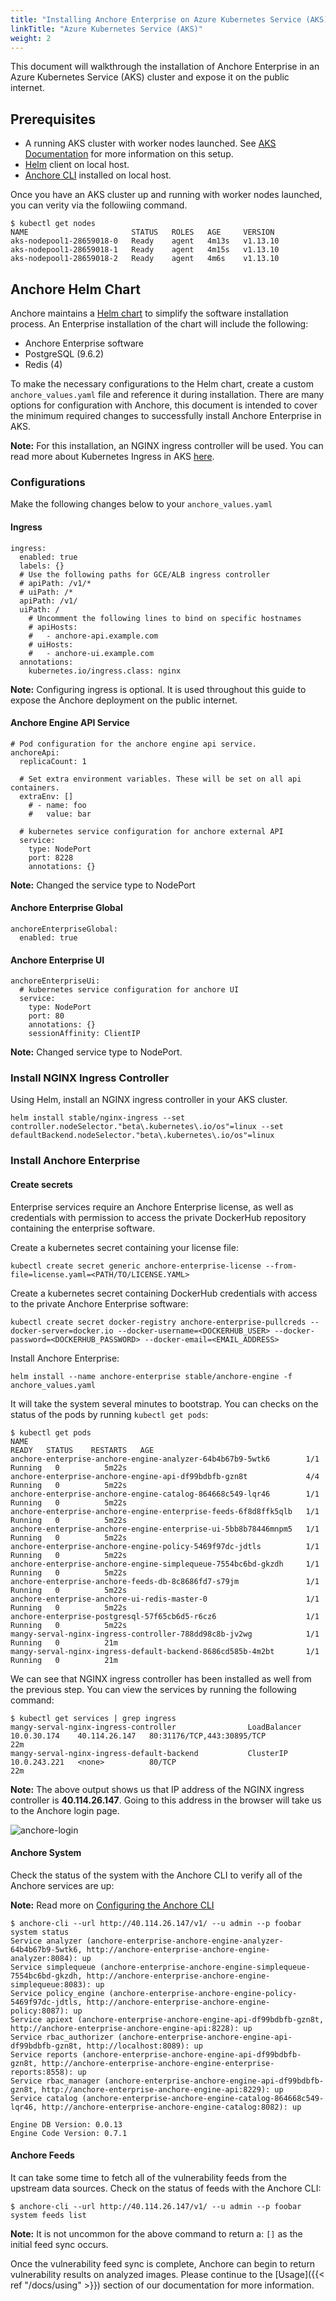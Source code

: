 ```yaml
---
title: "Installing Anchore Enterprise on Azure Kubernetes Service (AKS)"
linkTitle: "Azure Kubernetes Service (AKS)"
weight: 2
---
```


This document will walkthrough the installation of Anchore Enterprise in an Azure Kubernetes Service (AKS) cluster and expose it on the public internet. 
## Prerequisites

- A running AKS cluster with worker nodes launched. See [AKS Documentation](https://docs.microsoft.com/en-us/azure/aks/) for more information on this setup. 
- [Helm](https://helm.sh/) client on local host.
- [Anchore CLI](https://docs.anchore.com/current/docs/installation/anchore_cli/) installed on local host. 

Once you have an AKS cluster up and running with worker nodes launched, you can verity via the followiing command. 

```
$ kubectl get nodes
NAME                       STATUS   ROLES   AGE     VERSION
aks-nodepool1-28659018-0   Ready    agent   4m13s   v1.13.10
aks-nodepool1-28659018-1   Ready    agent   4m15s   v1.13.10
aks-nodepool1-28659018-2   Ready    agent   4m6s    v1.13.10
```

## Anchore Helm Chart

Anchore maintains a [Helm chart](https://github.com/helm/charts/tree/master/stable/anchore-engine) to simplify the software installation process. An Enterprise installation of the chart will include the following:

- Anchore Enterprise software
- PostgreSQL (9.6.2)
- Redis (4)

To make the necessary configurations to the Helm chart, create a custom `anchore_values.yaml` file and reference it during installation. There are many options for configuration with Anchore, this document is intended to cover the minimum required changes to successfully install Anchore Enterprise in AKS. 

**Note:** For this installation, an NGINX ingress controller will be used. You can read more about Kubernetes Ingress in AKS [here](https://docs.microsoft.com/en-us/azure/aks/ingress-basic).


### Configurations

Make the following changes below to your `anchore_values.yaml`

#### Ingress

```
ingress:
  enabled: true
  labels: {}
  # Use the following paths for GCE/ALB ingress controller
  # apiPath: /v1/*
  # uiPath: /*
  apiPath: /v1/
  uiPath: /
    # Uncomment the following lines to bind on specific hostnames
    # apiHosts:
    #   - anchore-api.example.com
    # uiHosts:
    #   - anchore-ui.example.com
  annotations:
    kubernetes.io/ingress.class: nginx
```

**Note:** Configuring ingress is optional. It is used throughout this guide to expose the Anchore deployment on the public internet.

#### Anchore Engine API Service

```
# Pod configuration for the anchore engine api service.
anchoreApi:
  replicaCount: 1

  # Set extra environment variables. These will be set on all api containers.
  extraEnv: []
    # - name: foo
    #   value: bar

  # kubernetes service configuration for anchore external API
  service:
    type: NodePort
    port: 8228
    annotations: {}
```

**Note:** Changed the service type to NodePort

#### Anchore Enterprise Global

```
anchoreEnterpriseGlobal:
  enabled: true
```

#### Anchore Enterprise UI

```
anchoreEnterpriseUi:
  # kubernetes service configuration for anchore UI
  service:
    type: NodePort
    port: 80
    annotations: {}
    sessionAffinity: ClientIP
```

**Note:** Changed service type to NodePort.

### Install NGINX Ingress Controller

Using Helm, install an NGINX ingress controller in your AKS cluster.

```
helm install stable/nginx-ingress --set controller.nodeSelector."beta\.kubernetes\.io/os"=linux --set defaultBackend.nodeSelector."beta\.kubernetes\.io/os"=linux
```

### Install Anchore Enterprise

#### Create secrets

Enterprise services require an Anchore Enterprise license, as well as credentials with permission to access the private DockerHub repository containing the enterprise software.

Create a kubernetes secret containing your license file:

`kubectl create secret generic anchore-enterprise-license --from-file=license.yaml=<PATH/TO/LICENSE.YAML>`

Create a kubernetes secret containing DockerHub credentials with access to the private Anchore Enterprise software:

`kubectl create secret docker-registry anchore-enterprise-pullcreds --docker-server=docker.io --docker-username=<DOCKERHUB_USER> --docker-password=<DOCKERHUB_PASSWORD> --docker-email=<EMAIL_ADDRESS>`

Install Anchore Enterprise:

`helm install --name anchore-enterprise stable/anchore-engine -f anchore_values.yaml`

It will take the system several minutes to bootstrap. You can checks on the status of the pods by running `kubectl get pods`:

```
$ kubectl get pods
NAME                                                              READY   STATUS    RESTARTS   AGE
anchore-enterprise-anchore-engine-analyzer-64b4b67b9-5wtk6        1/1     Running   0          5m22s
anchore-enterprise-anchore-engine-api-df99bdbfb-gzn8t             4/4     Running   0          5m22s
anchore-enterprise-anchore-engine-catalog-864668c549-lqr46        1/1     Running   0          5m22s
anchore-enterprise-anchore-engine-enterprise-feeds-6f8d8ffk5qlb   1/1     Running   0          5m22s
anchore-enterprise-anchore-engine-enterprise-ui-5bb8b78446mnpm5   1/1     Running   0          5m22s
anchore-enterprise-anchore-engine-policy-5469f97dc-jdtls          1/1     Running   0          5m22s
anchore-enterprise-anchore-engine-simplequeue-7554bc6bd-gkzdh     1/1     Running   0          5m22s
anchore-enterprise-anchore-feeds-db-8c8686fd7-s79jm               1/1     Running   0          5m22s
anchore-enterprise-anchore-ui-redis-master-0                      1/1     Running   0          5m22s
anchore-enterprise-postgresql-57f65cb6d5-r6cz6                    1/1     Running   0          5m22s
mangy-serval-nginx-ingress-controller-788dd98c8b-jv2wg            1/1     Running   0          21m
mangy-serval-nginx-ingress-default-backend-8686cd585b-4m2bt       1/1     Running   0          21m
```

We can see that NGINX ingress controller has been installed as well from the previous step. You can view the services by running the following command:

```
$ kubectl get services | grep ingress
mangy-serval-nginx-ingress-controller                LoadBalancer   10.0.30.174    40.114.26.147   80:31176/TCP,443:30895/TCP                     22m
mangy-serval-nginx-ingress-default-backend           ClusterIP      10.0.243.221   <none>          80/TCP                                         22m
```

**Note:** The above output shows us that IP address of the NGINX ingress controller is **40.114.26.147**. Going to this address in the browser will take us to the Anchore login page.

![anchore-login](anchore-login.png)

#### Anchore System

Check the status of the system with the Anchore CLI to verify all of the Anchore services are up:

**Note:** Read more on [Configuring the Anchore CLI](https://docs.anchore.com/current/docs/installation/anchore_cli/cli_config/)

```
$ anchore-cli --url http://40.114.26.147/v1/ --u admin --p foobar system status
Service analyzer (anchore-enterprise-anchore-engine-analyzer-64b4b67b9-5wtk6, http://anchore-enterprise-anchore-engine-analyzer:8084): up
Service simplequeue (anchore-enterprise-anchore-engine-simplequeue-7554bc6bd-gkzdh, http://anchore-enterprise-anchore-engine-simplequeue:8083): up
Service policy_engine (anchore-enterprise-anchore-engine-policy-5469f97dc-jdtls, http://anchore-enterprise-anchore-engine-policy:8087): up
Service apiext (anchore-enterprise-anchore-engine-api-df99bdbfb-gzn8t, http://anchore-enterprise-anchore-engine-api:8228): up
Service rbac_authorizer (anchore-enterprise-anchore-engine-api-df99bdbfb-gzn8t, http://localhost:8089): up
Service reports (anchore-enterprise-anchore-engine-api-df99bdbfb-gzn8t, http://anchore-enterprise-anchore-engine-enterprise-reports:8558): up
Service rbac_manager (anchore-enterprise-anchore-engine-api-df99bdbfb-gzn8t, http://anchore-enterprise-anchore-engine-api:8229): up
Service catalog (anchore-enterprise-anchore-engine-catalog-864668c549-lqr46, http://anchore-enterprise-anchore-engine-catalog:8082): up

Engine DB Version: 0.0.13
Engine Code Version: 0.7.1
```

#### Anchore Feeds

It can take some time to fetch all of the vulnerability feeds from the upstream data sources. Check on the status of feeds with the Anchore CLI:

```
$ anchore-cli --url http://40.114.26.147/v1/ --u admin --p foobar system feeds list
```

**Note:** It is not uncommon for the above command to return a: `[]` as the initial feed sync occurs. 

Once the vulnerability feed sync is complete, Anchore can begin to return vulnerability results on analyzed images. Please continue to the [Usage]({{< ref "/docs/using" >}}) section of our documentation for more information.
